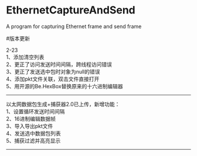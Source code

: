 # EthernetCaptureAndSend
A program for capturing Ethernet frame and send frame

#版本更新

2-23   
1、添加清空列表  
2、更正了访问发送时间间隔，跨线程访问错误  
3、更正了发送选中包时对象为null的错误  
4、添加pkt文件关联，双击文件直接打开  
5、用开源的Be.HexBox替换原来的十六进制编辑器  

---------------------------------------------------
以太网数据包生成+捕获器2.0已上传，新增功能：  
1、设置循环发送时间间隔  
2、16进制编辑数据帧  
3、导入导出pkt文件  
4、发送选中数据包列表  
5、捕获过滤并高亮显示  

---------------------------------------------------
